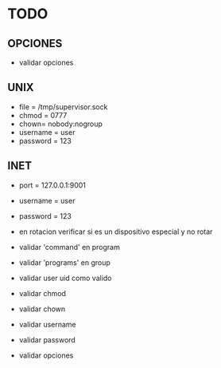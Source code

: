 # TODO

## OPCIONES
- validar opciones

## UNIX
- file = /tmp/supervisor.sock
- chmod = 0777
- chown= nobody:nogroup
- username = user
- password = 123

## INET
- port = 127.0.0.1:9001
- username = user
- password = 123


- en rotacion verificar si es un dispositivo especial y no rotar
- validar 'command' en program
- validar 'programs' en group
- validar user uid como valido
- validar chmod
- validar chown
- validar username
- validar password
- validar opciones

